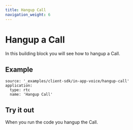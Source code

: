 ```yaml
---
title: Hangup Call
navigation_weight: 6
---
```


# Hangup a Call

In this building block you will see how to hangup a Call.

## Example

```building_blocks
source: '_examples/client-sdk/in-app-voice/hangup-call'
application:
  type: rtc
  name: 'Hangup Call'
```

## Try it out

When you run the code you hangup the Call.
